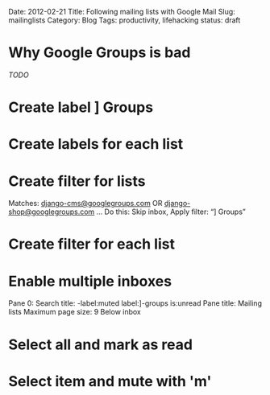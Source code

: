 Date: 2012-02-21
Title: Following mailing lists with Google Mail
Slug: mailinglists
Category: Blog
Tags: productivity, lifehacking
status: draft

# Why Google Groups is bad

*TODO*

# Create label ] Groups

# Create labels for each list

# Create filter for lists

Matches: django-cms@googlegroups.com OR django-shop@googlegroups.com …
Do this: Skip inbox, Apply filter: “] Groups”

# Create filter for each list

# Enable multiple inboxes

Pane 0:
Search title: -label:muted label:]-groups is:unread
Pane title: Mailing lists
Maximum page size: 9
Below inbox

# Select all and mark as read

# Select item and mute with 'm'
